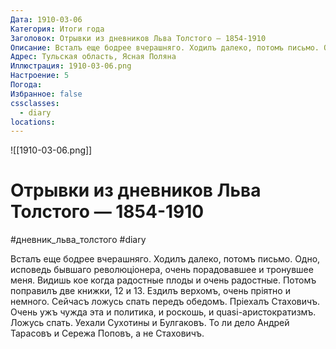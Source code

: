 ```yaml
---
Дата: 1910-03-06
Категория: Итоги года
Заголовок: Отрывки из дневников Льва Толстого — 1854-1910
Описание: Всталъ еще бодрее вчерашняго. Ходилъ далеко, потомъ письмо. Одно, исповедь бывшаго революцiонера, очень порадовавшее и тронувшее меня. Видишь кое когда радостные плоды и очень радостные. Потомъ
Адрес: Тульская область, Ясная Поляна
Иллюстрация: 1910-03-06.png
Настроение: 5
Погода: 
Избранное: false
cssclasses:
  - diary
locations:
---
```


![[1910-03-06.png]]

# Отрывки из дневников Льва Толстого — 1854-1910

#дневник_льва_толстого #diary

Всталъ еще бодрее вчерашняго. Ходилъ далеко, потомъ письмо. Одно, исповедь бывшаго революцiонера, очень порадовавшее и тронувшее меня. Видишь кое когда радостные плоды и очень радостные. Потомъ поправилъ две книжки, 12 и 13. Ездилъ верхомъ, очень прiятно и немного. Сейчасъ ложусь спать передъ обедомъ. Прiехалъ Стаховичъ. Очень ужъ чужда эта и политика, и роскошь, и quasi-аристократизмъ. Ложусь спать. Уехали Сухотины и Булгаковъ. То ли дело Андрей Тарасовъ и Сережа Поповъ, а не Стаховичъ.
